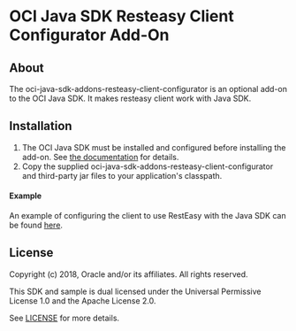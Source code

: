 # OCI Java SDK Resteasy Client Configurator Add-On

## About

The oci-java-sdk-addons-resteasy-client-configurator is an optional add-on to the OCI Java SDK.  It makes resteasy client work with Java SDK.

## Installation
1. The OCI Java SDK must be installed and configured before installing the add-on.  See [the documentation](https://docs.us-phoenix-1.oraclecloud.com/Content/API/SDKDocs/javasdk.htm) for details.
2. Copy the supplied oci-java-sdk-addons-resteasy-client-configurator and third-party jar files to your application's classpath.

#### Example
An example of configuring the client to use RestEasy with the Java SDK can be found [here](https://github.com/oracle/oci-java-sdk/tree/master/bmc-examples/src/main/java/ResteasyClientExample.java).


## License
Copyright (c) 2018, Oracle and/or its affiliates. All rights reserved.

This SDK and sample is dual licensed under the Universal Permissive License 1.0 and the Apache License 2.0.

See [LICENSE](../../LICENSE.txt) for more details.